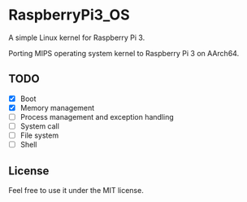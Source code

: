 # RaspberryPi3_OS
A simple Linux kernel for Raspberry Pi 3.

Porting MIPS operating system kernel to Raspberry Pi 3 on AArch64.

## TODO
- [X] Boot
- [X] Memory management
- [ ] Process management and exception handling
- [ ] System call
- [ ] File system
- [ ] Shell

## License

Feel free to use it under the MIT license.
